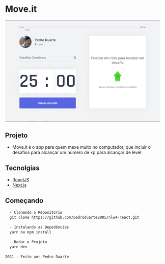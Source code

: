 # Move.it

<img src="screenshot.PNG" alt="Screenshot" />

## Projeto
- Move.it é o app para quem mexe muito no computador, que incluir o desafios para alcançar um número de xp para alcançar de level

## Tecnolgias
- <a href="https://pt-br.reactjs.org/" target="_blank">ReactJS</a>
- <a href="https://nextjs.org/" target="_blank">Next.js</a>

## Começando

```
  - Clonando o Repositório
  git clone https://github.com/pedroduarte2005/nlw4-react.git

  - Instalando as Depedências
  yarn ou npm install

  - Rodar o Projeto
  yarn dev

2021 - Feito por Pedro Duarte

